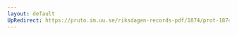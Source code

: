 ```yaml
---
layout: default
UpRedirect: https://pruto.im.uu.se/riksdagen-records-pdf/1874/prot-1874--fk--502.pdf
---
```


